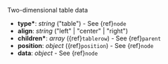 Two-dimensional table data

- __type*__: _string_ ("table") - See {ref}`node`
- __align__: _string_ ("left" | "center" | "right") 
- __children*__: _array_ ({ref}`tablerow`) - See {ref}`parent`
- __position__: _object_ ({ref}`position`) - See {ref}`node`
- __data__: _object_ - See {ref}`node`
